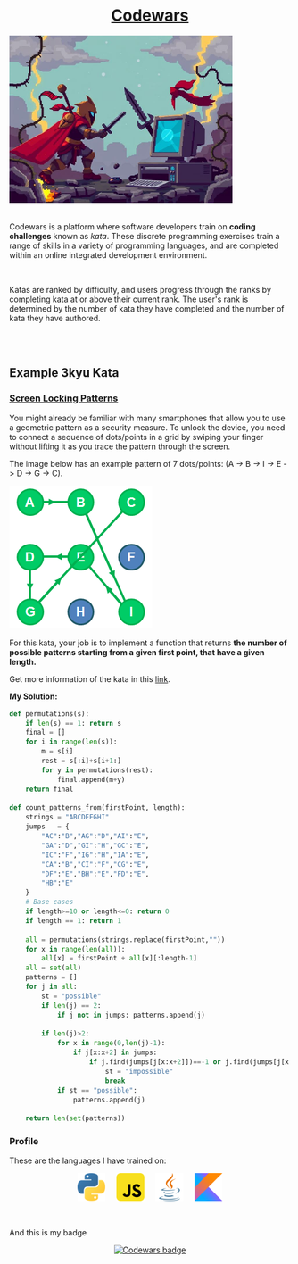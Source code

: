 <div>
  <h1 align="center"><a href="https://www.codewars.com/">Codewars</a></h1>
  <img src="./static/codewars.png" alt="Codewars image" style="max-height: 300px;">
</div>

<br>

Codewars is a platform where software developers train on **coding challenges** known as *kata*. These discrete programming exercises train a range of skills in a variety of programming languages, and are completed within an online integrated development environment.

<br>

Katas are ranked by difficulty, and users progress through the ranks by completing kata at or above their current rank. The user's rank is determined by the number of kata they have completed and the number of kata they have authored.

<br>

<!-- TODO image of the ranking system -->

<br>

## Example 3kyu Kata

### [**Screen Locking Patterns**](https://www.codewars.com/kata/585894545a8a07255e0002f1)

You might already be familiar with many smartphones that allow you to use a geometric pattern as a security measure. To unlock the device, you need to connect a sequence of dots/points in a grid by swiping your finger without lifting it as you trace the pattern through the screen.

The image below has an example pattern of 7 dots/points: (A -> B -> I -> E -> D -> G -> C).

![Screen Locking Patterns](./3kyu/screen_locking_patterns/img.png)

For this kata, your job is to implement a function that returns **the number of possible patterns starting from a given first point, that have a given length.**

Get more information of the kata in this [link](./3kyu/screen_locking_patterns/README.md).

**My Solution:**

```python
def permutations(s):
    if len(s) == 1: return s
    final = []
    for i in range(len(s)):
        m = s[i]
        rest = s[:i]+s[i+1:]
        for y in permutations(rest):
            final.append(m+y)
    return final

def count_patterns_from(firstPoint, length):
    strings = "ABCDEFGHI"
    jumps   = {
        "AC":"B","AG":"D","AI":"E",
        "GA":"D","GI":"H","GC":"E",
        "IC":"F","IG":"H","IA":"E",
        "CA":"B","CI":"F","CG":"E",
        "DF":"E","BH":"E","FD":"E",
        "HB":"E"
    }
    # Base cases
    if length>=10 or length<=0: return 0
    if length == 1: return 1

    all = permutations(strings.replace(firstPoint,""))
    for x in range(len(all)):
        all[x] = firstPoint + all[x][:length-1]
    all = set(all)
    patterns = []
    for j in all:
        st = "possible"
        if len(j) == 2:
            if j not in jumps: patterns.append(j)
        
        if len(j)>2:
            for x in range(0,len(j)-1):
                if j[x:x+2] in jumps:
                    if j.find(jumps[j[x:x+2]])==-1 or j.find(jumps[j[x:x+2]])>j.find(j[x:x+2]): 
                        st = "impossible"
                        break
            if st == "possible":
                patterns.append(j)

    return len(set(patterns))
```

### Profile
These are the languages I have trained on:

<div class="languages" style="display: flex; gap: 20px; align-items: center; justify-content: center;">
    <img src="./static/ic_python.svg" alt="Python" style="width: 50px; height: 50px;">
    <img src="./static/ic_javascript.svg" alt="JavaScript" style="width: 50px; height: 50px;">
    <img src="./static/ic_java.svg" alt="Java" style="width: 50px; height: 50px;">
    <img src="./static/ic_kotlin.svg" alt="Kotlin" style="width: 50px; height: 50px;">
</div>

<br>
<br>

And this is my badge

<p align="center">
  <a href="https://www.codewars.com">
    <img src="https://www.codewars.com/users/sgaleraalq/badges/large" alt="Codewars badge" style="max-height:50px"/>
  </a>
</p>

